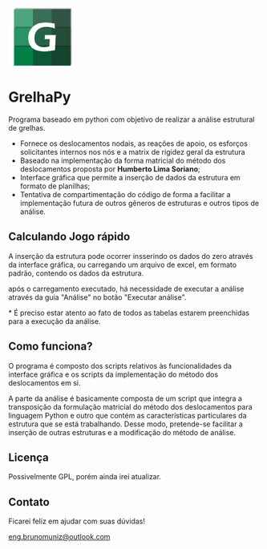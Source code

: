 <img alt="GrelhaPy" src="https://github.com/Muniz1994/GrelhaPy/blob/master/Logo.png" height=120>
<h1 class="anchor">GrelhaPy</h1>
<p>Programa baseado em python com objetivo de realizar a análise estrutural de grelhas.</p>
<ul>
  <li>Fornece os deslocamentos nodais, as reações de apoio, os esforços solicitantes internos nos nós e a matrix de rigidez geral da estrutura</li>
  <li>Baseado na implementação da forma matricial do método dos deslocamentos proposta por <b>Humberto Lima Soriano</b>;</li>
  <li>Interface gráfica que permite a inserção de dados da estrutura em formato de planilhas;</li>
  <li>Tentativa de compartimentação do código de forma a facilitar a implementação futura de outros gêneros de estruturas e outros tipos de análise. </li>
</ul>

<h2>Calculando Jogo rápido</h2>

<p>A inserção da estrutura pode ocorrer insserindo os dados do zero através da interface gráfica, ou carregando um arquivo de excel, em formato padrão, contendo os dados da estrutura.</p>
<p>após o carregamento executado, há necessidade de executar a análise através da guia "Análise" no botão "Executar análise".</p>
<p>* É preciso estar atento ao fato de todos as tabelas estarem preenchidas para a execução da análise.</p>

<h2>Como funciona?</h2>

<p>O programa é composto dos scripts relativos às funcionalidades da interface gráfica e os scripts da implementação do método dos deslocamentos em si.</p>
<p>A parte da análise é basicamente composta de um script que integra a transposição da formulação matricial do método dos deslocamentos para linguagem Python e outro que contém  
  as características particulares da estrutura que se está trabalhando. Desse modo, pretende-se facilitar a inserção de outras estruturas e a modificação do método de análise.<p>


<h2>Licença</h2>
Possivelmente GPL, porém ainda irei atualizar. 

<h2>Contato</h2>
<p>Ficarei feliz em ajudar com suas dúvidas!</p>
<a href="mailto:eng.brunomuniz@outlook.com">eng.brunomuniz@outlook.com</a>

